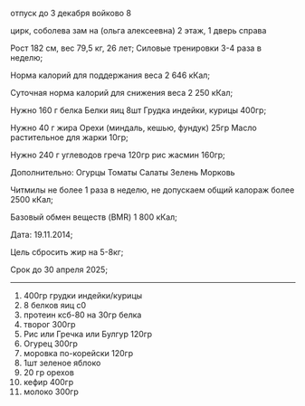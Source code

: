 отпуск до 3 декабря
войково 8 

цирк, соболева зам на (ольга алексеевна)
2 этаж,  1 дверь справа

Рост 182 см, вес 79,5 кг, 26 лет;
Силовые тренировки 3-4 раза в неделю;

Норма калорий для поддержания веса
2 646 кКал;

Суточная норма калорий для снижения веса
2 250 кКал;

Нужно 160 г белка
Белки яиц 8шт
Грудка индейки, курицы 400гр;

Нужно 40 г жира
Орехи (миндаль, кешью, фундук) 25гр
Масло растительное для жарки 10гр;

Нужно 240 г углеводов
греча 120гр
рис жасмин 160гр;

Дополнительно:
Огурцы
Томаты
Салаты
Зелень
Морковь

Читмилы не более 1 раза в неделю, не допускаем общий калораж более 2500 кКал;

Базовый обмен веществ (BMR)
1 800 кКал;

Дата: 19.11.2014;

Цель сбросить жир на 5-8кг;

Срок до 30 апреля 2025;



___________
1. 400гр грудки индейки/курицы
2. 8 белков яиц c0
3. протеин ксб-80 на 30гр белка
4. творог 300гр
5. Рис или Гречка или Булгур 120гр
6. Огурец 300гр
7. моровка по-корейски 120гр
8. 1шт зеленое яблоко
9. 20 гр орехов
10. кефир 400гр
11. молоко 300гр